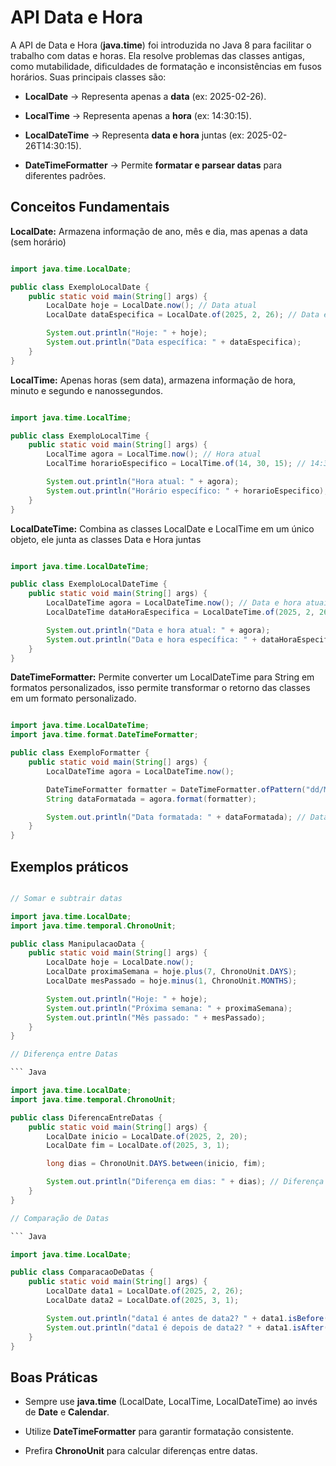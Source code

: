 # API Data e Hora

A API de Data e Hora (**java.time**) foi introduzida no Java 8 para facilitar o trabalho com datas e horas. Ela resolve problemas das classes antigas, como mutabilidade, dificuldades de formatação e inconsistências em fusos horários. Suas principais classes são:

- **LocalDate** → Representa apenas a **data** (ex: 2025-02-26).
  
- **LocalTime** → Representa apenas a **hora** (ex: 14:30:15).
  
- **LocalDateTime** → Representa **data e hora** juntas (ex: 2025-02-26T14:30:15).
  
- **DateTimeFormatter** → Permite **formatar e parsear datas** para diferentes padrões.

## Conceitos Fundamentais

**LocalDate:** Armazena informação de ano, mês e dia, mas apenas a data (sem horário)

``` Java

import java.time.LocalDate;

public class ExemploLocalDate {
    public static void main(String[] args) {
        LocalDate hoje = LocalDate.now(); // Data atual
        LocalDate dataEspecifica = LocalDate.of(2025, 2, 26); // Data específica

        System.out.println("Hoje: " + hoje);
        System.out.println("Data específica: " + dataEspecifica);
    }
}

```

**LocalTime:** Apenas horas (sem data), armazena informação de hora, minuto e segundo e nanossegundos.

``` Java

import java.time.LocalTime;

public class ExemploLocalTime {
    public static void main(String[] args) {
        LocalTime agora = LocalTime.now(); // Hora atual
        LocalTime horarioEspecifico = LocalTime.of(14, 30, 15); // 14:30:15

        System.out.println("Hora atual: " + agora);
        System.out.println("Horário específico: " + horarioEspecifico);
    }
}

```

**LocalDateTime:** Combina as classes LocalDate e LocalTime em um único objeto, ele junta as classes Data e Hora juntas

``` Java

import java.time.LocalDateTime;

public class ExemploLocalDateTime {
    public static void main(String[] args) {
        LocalDateTime agora = LocalDateTime.now(); // Data e hora atuais
        LocalDateTime dataHoraEspecifica = LocalDateTime.of(2025, 2, 26, 14, 30, 15);

        System.out.println("Data e hora atual: " + agora);
        System.out.println("Data e hora específica: " + dataHoraEspecifica);
    }
}

```

**DateTimeFormatter:** Permite converter um LocalDateTime para String em formatos personalizados, isso permite transformar o retorno das classes em um formato personalizado.

``` Java

import java.time.LocalDateTime;
import java.time.format.DateTimeFormatter;

public class ExemploFormatter {
    public static void main(String[] args) {
        LocalDateTime agora = LocalDateTime.now();

        DateTimeFormatter formatter = DateTimeFormatter.ofPattern("dd/MM/yyyy HH:mm:ss");
        String dataFormatada = agora.format(formatter);

        System.out.println("Data formatada: " + dataFormatada); // Data formatada: 26/02/2025 14:30:15
    }
}

```

## Exemplos práticos

``` Java

// Somar e subtrair datas 

import java.time.LocalDate;
import java.time.temporal.ChronoUnit;

public class ManipulacaoData {
    public static void main(String[] args) {
        LocalDate hoje = LocalDate.now();
        LocalDate proximaSemana = hoje.plus(7, ChronoUnit.DAYS);
        LocalDate mesPassado = hoje.minus(1, ChronoUnit.MONTHS);

        System.out.println("Hoje: " + hoje);
        System.out.println("Próxima semana: " + proximaSemana);
        System.out.println("Mês passado: " + mesPassado);
    }
}

// Diferença entre Datas

``` Java

import java.time.LocalDate;
import java.time.temporal.ChronoUnit;

public class DiferencaEntreDatas {
    public static void main(String[] args) {
        LocalDate inicio = LocalDate.of(2025, 2, 20);
        LocalDate fim = LocalDate.of(2025, 3, 1);

        long dias = ChronoUnit.DAYS.between(inicio, fim);

        System.out.println("Diferença em dias: " + dias); // Diferença em dias: 9
    }
}

// Comparação de Datas

``` Java

import java.time.LocalDate;

public class ComparacaoDeDatas {
    public static void main(String[] args) {
        LocalDate data1 = LocalDate.of(2025, 2, 26);
        LocalDate data2 = LocalDate.of(2025, 3, 1);

        System.out.println("data1 é antes de data2? " + data1.isBefore(data2)); // data1 é antes de data2? true
        System.out.println("data1 é depois de data2? " + data1.isAfter(data2)); // data1 é depois de data2? false
    }
}

```

## Boas Práticas

- Sempre use **java.time** (LocalDate, LocalTime, LocalDateTime) ao invés de **Date** e **Calendar**.

- Utilize **DateTimeFormatter** para garantir formatação consistente.

- Prefira **ChronoUnit** para calcular diferenças entre datas.